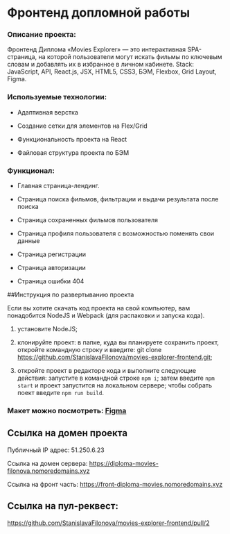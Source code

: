 # Фронтенд допломной работы

### Описание проекта:

Фронтенд Диплома «Movies Explorer» — это интерактивная SPA-страница, на которой пользователи могут искать фильмы по ключевым словам и добавлять их в избранное в личном кабинете. Stack: JavaScript, API, React.js, JSX, HTML5, CSS3, БЭМ, Flexbox, Grid Layout, Figma.

### Используемые технологии:
* Адаптивная верстка

* Создание сетки для элементов на Flex/Grid

* Функциональность проекта на React

* Файловая структура проекта по БЭМ

### Функционал:
* Главная страница-лендинг.

* Страница поиска фильмов, фильтрации и выдачи результата после поиска

* Страница сохраненных фильмов пользователя

* Страница профиля пользователя с возможностью поменять свои данные

* Страница регистрации

* Страница авторизации

* Страница ошибки 404

##Инструкция по развертыванию проекта 

Если вы хотите скачать код проекта на свой компьютер, вам понадобится NodeJS и Webpack (для распаковки и запуска кода).

1) установите NodeJS;
2) клонируйте проект:
в папке, куда вы планируете сохранить проект, откройте командную строку и введите: git clone https://github.com/StanislavaFilonova/movies-explorer-frontend.git;

3) откройте проект в редакторе кода и выполните следующие действия:
запустите в командной строке `npm i`; затем введите `npm start` и проект запустится на локальном сервере; чтобы собрать поект введите `npm run build`.


### Макет можно посмотреть: [Figma](https://www.figma.com/file/cm3mOwf1Z6MpeI8rLZkVrI/Diploma.-Filonova?node-id=891%3A3857)

## Ссылка на домен проекта
Публичный IP адрес: 51.250.6.23

Ссылка на домен сервера: https://diploma-movies-filonova.nomoredomains.xyz

Ссылка на фронт часть: https://front-diploma-movies.nomoredomains.xyz

## Ссылка на пул-реквест: 
https://github.com/StanislavaFilonova/movies-explorer-frontend/pull/2
